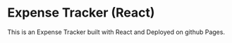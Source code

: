 # Expense Tracker (React)
This is an Expense Tracker built with React and Deployed on github Pages.
